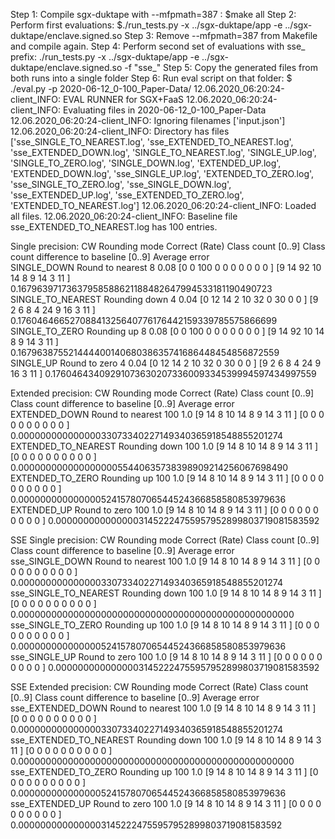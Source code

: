 Step 1: Compile sgx-duktape with --mfpmath=387 : $make all
Step 2: Perform first evaluations: $./run_tests.py -x ../sgx-duktape/app -e ../sgx-duktape/enclave.signed.so
Step 3: Remove --mfpmath=387 from Makefile and compile again.
Step 4: Perform second set of evaluations with sse_ prefix: ./run_tests.py -x ../sgx-duktape/app -e ../sgx-duktape/enclave.signed.so -f "sse_"
Step 5: Copy the generated files from both runs into a single folder
Step 6: Run eval script on that folder:
$ ./eval.py -p 2020-06-12_0-100_Paper-Data/
12.06.2020_06:20:24-client_INFO: EVAL RUNNER for SGX+FaaS
12.06.2020_06:20:24-client_INFO: Evaluating files in 2020-06-12_0-100_Paper-Data
12.06.2020_06:20:24-client_INFO: Ignoring filenames ['input.json']
12.06.2020_06:20:24-client_INFO: Directory has files ['sse_SINGLE_TO_NEAREST.log', 'sse_EXTENDED_TO_NEAREST.log', 'sse_EXTENDED_DOWN.log', 'SINGLE_TO_NEAREST.log', 'SINGLE_UP.log', 'SINGLE_TO_ZERO.log', 'SINGLE_DOWN.log', 'EXTENDED_UP.log', 'EXTENDED_DOWN.log', 'sse_SINGLE_UP.log', 'EXTENDED_TO_ZERO.log', 'sse_SINGLE_TO_ZERO.log', 'sse_SINGLE_DOWN.log', 'sse_EXTENDED_UP.log', 'sse_EXTENDED_TO_ZERO.log', 'EXTENDED_TO_NEAREST.log']
12.06.2020_06:20:24-client_INFO: Loaded all files.
12.06.2020_06:20:24-client_INFO: Baseline file sse_EXTENDED_TO_NEAREST.log has 100 entries.

Single precision:
CW                      Rounding mode     Correct  (Rate)  Class count [0..9]                         Class count difference to baseline [0..9]  Average error                                     
SINGLE_DOWN             Round to nearest  8        0.08    [0   0   100 0   0   0   0   0   0   0  ]  [9   14  92  10  14  8   9   14  3   11 ]  0.16796397173637958588621188482647994533181190490723
SINGLE_TO_NEAREST       Rounding down     4        0.04    [0   12  14  2   10  32  0   30  0   0  ]  [9   2   6   8   4   24  9   16  3   11 ]  0.17604646652708841325640776176442159339785575866699
SINGLE_TO_ZERO          Rounding up       8        0.08    [0   0   100 0   0   0   0   0   0   0  ]  [9   14  92  10  14  8   9   14  3   11 ]  0.16796387552144440014068038635741686448454856872559
SINGLE_UP               Round to zero     4        0.04    [0   12  14  2   10  32  0   30  0   0  ]  [9   2   6   8   4   24  9   16  3   11 ]  0.17604643409291073630207336009334539994597434997559

Extended precision:
CW                      Rounding mode     Correct  (Rate)  Class count [0..9]                         Class count difference to baseline [0..9]  Average error                                     
EXTENDED_DOWN           Round to nearest  100      1.0     [9   14  8   10  14  8   9   14  3   11 ]  [0   0   0   0   0   0   0   0   0   0  ]  0.00000000000000033073340227149340365918548855201274
EXTENDED_TO_NEAREST     Rounding down     100      1.0     [9   14  8   10  14  8   9   14  3   11 ]  [0   0   0   0   0   0   0   0   0   0  ]  0.00000000000000000055440635738398909214256067698490
EXTENDED_TO_ZERO        Rounding up       100      1.0     [9   14  8   10  14  8   9   14  3   11 ]  [0   0   0   0   0   0   0   0   0   0  ]  0.00000000000000052415780706544524366858580853979636
EXTENDED_UP             Round to zero     100      1.0     [9   14  8   10  14  8   9   14  3   11 ]  [0   0   0   0   0   0   0   0   0   0  ]  0.00000000000000031452224755957952899803719081583592

SSE Single precision:
CW                      Rounding mode     Correct  (Rate)  Class count [0..9]                         Class count difference to baseline [0..9]  Average error                                     
sse_SINGLE_DOWN         Round to nearest  100      1.0     [9   14  8   10  14  8   9   14  3   11 ]  [0   0   0   0   0   0   0   0   0   0  ]  0.00000000000000033073340227149340365918548855201274
sse_SINGLE_TO_NEAREST   Rounding down     100      1.0     [9   14  8   10  14  8   9   14  3   11 ]  [0   0   0   0   0   0   0   0   0   0  ]  0.00000000000000000000000000000000000000000000000000
sse_SINGLE_TO_ZERO      Rounding up       100      1.0     [9   14  8   10  14  8   9   14  3   11 ]  [0   0   0   0   0   0   0   0   0   0  ]  0.00000000000000052415780706544524366858580853979636
sse_SINGLE_UP           Round to zero     100      1.0     [9   14  8   10  14  8   9   14  3   11 ]  [0   0   0   0   0   0   0   0   0   0  ]  0.00000000000000031452224755957952899803719081583592

SSE Extended precision:
CW                      Rounding mode     Correct  (Rate)  Class count [0..9]                         Class count difference to baseline [0..9]  Average error                                     
sse_EXTENDED_DOWN       Round to nearest  100      1.0     [9   14  8   10  14  8   9   14  3   11 ]  [0   0   0   0   0   0   0   0   0   0  ]  0.00000000000000033073340227149340365918548855201274
sse_EXTENDED_TO_NEAREST Rounding down     100      1.0     [9   14  8   10  14  8   9   14  3   11 ]  [0   0   0   0   0   0   0   0   0   0  ]  0.00000000000000000000000000000000000000000000000000
sse_EXTENDED_TO_ZERO    Rounding up       100      1.0     [9   14  8   10  14  8   9   14  3   11 ]  [0   0   0   0   0   0   0   0   0   0  ]  0.00000000000000052415780706544524366858580853979636
sse_EXTENDED_UP         Round to zero     100      1.0     [9   14  8   10  14  8   9   14  3   11 ]  [0   0   0   0   0   0   0   0   0   0  ]  0.00000000000000031452224755957952899803719081583592
